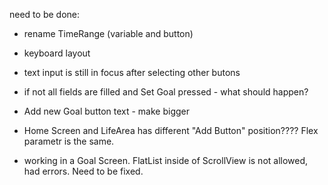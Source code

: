 need to be done:
- rename TimeRange (variable and button)
- keyboard layout
- text input is still in focus after selecting other butons
- if not all fields are filled and Set Goal pressed - what should happen?
- Add new Goal button text - make bigger
- Home Screen and LifeArea has different "Add Button" position???? Flex parametr is the same.

- working in a Goal Screen. FlatList inside of ScrollView is not allowed, had errors. Need to be fixed.